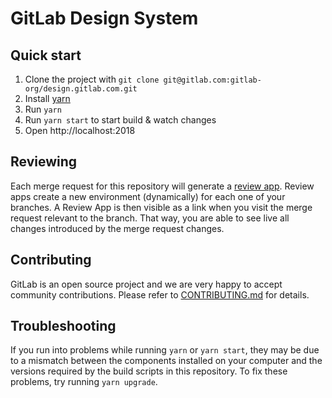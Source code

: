 # GitLab Design System

## Quick start

1. Clone the project with `git clone git@gitlab.com:gitlab-org/design.gitlab.com.git`
1. Install [yarn](https://yarnpkg.com/en/docs/install)
1. Run `yarn`
1. Run `yarn start` to start build & watch changes
1. Open http://localhost:2018

## Reviewing

Each merge request for this repository will generate a [review app](https://docs.gitlab.com/ee/ci/review_apps/). Review apps create a new environment (dynamically) for each one of your branches. A Review App is then visible as a link when you visit the merge request relevant to the branch. That way, you are able to see live all changes introduced by the merge request changes.

## Contributing

GitLab is an open source project and we are very happy to accept community
contributions. Please refer to [CONTRIBUTING.md](/CONTRIBUTING.md) for details.

## Troubleshooting

If you run into problems while running `yarn` or `yarn start`, they may be due 
to a mismatch between the components installed on your computer and the versions
required by the build scripts in this repository. To fix these problems, try
running `yarn upgrade`.